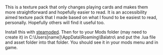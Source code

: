 This is a texture pack that only changes playing cards and makes them more straightforward and hopefully easier to read. It is an accessibility aimed texture pack that I made based on what I found to be easiest to read, personally. Hopefully others will find it useful too.

Install this with <a href="https://github.com/Steamopollys/steamodded">steamoded</a>. Then for to your Mods folder (may need to create it) in C:\Users\[name]\AppData\Roaming\Balatro\ and put the .lua file and asset folder into that folder. You should see it in your mods menu and in game.
